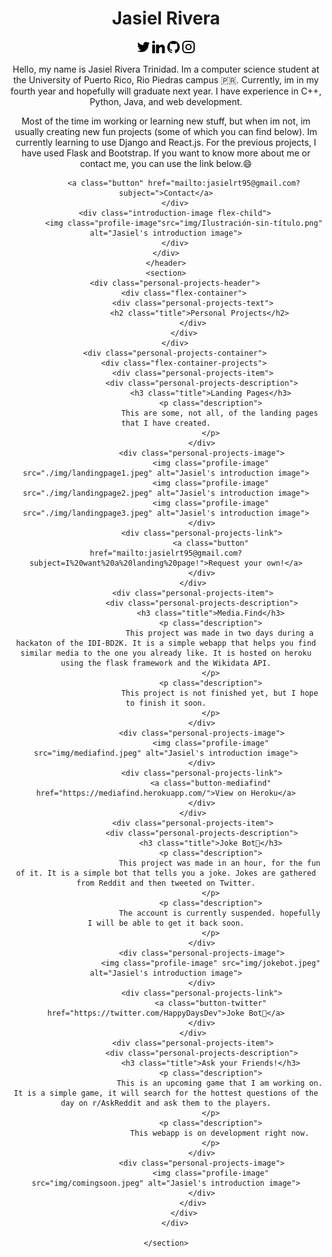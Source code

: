 <!DOCTYPE html>
<html lang="en">
<head>
    <meta charset="UTF-8">
    <meta http-equiv="X-UA-Compatible" content="IE=edge">
    <meta name="viewport" content="width=device-width, initial-scale=1.0">
    <link rel="stylesheet" href="style.css">
    <link rel="icon" href="./img/favicon.ico" type="image/x-icon">
    <title>Jasiel Rivera</title>
</head>
<body>
    <header class="hero">
    <div class="flex-container">
        <div class="introduction-text flex-child">
            <h1 class="name">Jasiel Rivera</h1>
            <div class="social-media-links">
                <a class="social-links" href="https://twitter.com/jasielrt95"><img src="./img/gorjeo.png" alt="" width="20px" height="20px"></a>
                <a class="social-links" href="https://www.linkedin.com/in/jasielrivera/"><img src="./img/linkedin.png" alt="" width="20px" height="20px"></a>
                <a class="social-links" href="https://github.com/jasielrt95"><img src="./img/github.png" alt="" width="20px" height="20px"></a>
                <a class="social-links" href="https://www.instagram.com/jasiel_rt95/"><img src="./img/instagram.png" alt="" width="20px" height="20px"></a>
            </div>
            <p class="introduction-paragraph">Hello, my name is Jasiel Rivera Trinidad. Im a computer science student at the University of Puerto Rico, Rio Piedras campus 🇵🇷. Currently, im in my fourth year and hopefully will graduate next year. I have experience in C++, Python, Java, and web development.</p>
            <p class="introduction-paragraph">Most of the time im working or learning new stuff, but when im not, im usually creating new fun projects (some of which you can find below). Im currently learning to use Django and React.js. For the previous projects, I have used Flask and Bootstrap. If you want to know more about me or contact me, you can use the link below.😄 </p>

            <a class="button" href="mailto:jasielrt95@gmail.com?subject=">Contact</a>
        </div>
        <div class="introduction-image flex-child">
            <img class="profile-image"src="img/Ilustración-sin-título.png" alt="Jasiel's introduction image">
        </div>
    </div>
    </header>
    <section>
        <div class="personal-projects-header">
            <div class="flex-container">
                <div class="personal-projects-text">
                    <h2 class="title">Personal Projects</h2> 
                </div>
            </div>
        </div>
        <div class="personal-projects-container">
            <div class="flex-container-projects">
                <div class="personal-projects-item">
                    <div class="personal-projects-description">
                        <h3 class="title">Landing Pages</h3>
                        <p class="description">
                            This are some, not all, of the landing pages that I have created.
                        </p>
                    </div>
                    <div class="personal-projects-image">
                        <img class="profile-image" src="./img/landingpage1.jpeg" alt="Jasiel's introduction image">
                        <img class="profile-image" src="./img/landingpage2.jpeg" alt="Jasiel's introduction image">
                        <img class="profile-image" src="./img/landingpage3.jpeg" alt="Jasiel's introduction image">
                    </div>
                    <div class="personal-projects-link">
                        <a class="button" href="mailto:jasielrt95@gmail.com?subject=I%20want%20a%20landing%20page!">Request your own!</a>
                    </div>
                </div>
                <div class="personal-projects-item">
                    <div class="personal-projects-description">
                        <h3 class="title">Media.Find</h3>
                        <p class="description">
                            This project was made in two days during a hackaton of the IDI-BD2K. It is a simple webapp that helps you find similar media to the one you already like. It is hosted on heroku using the flask framework and the Wikidata API.
                        </p>
                        <p class="description">
                            This project is not finished yet, but I hope to finish it soon.
                        </p>
                    </div>
                    <div class="personal-projects-image">
                        <img class="profile-image" src="img/mediafind.jpeg" alt="Jasiel's introduction image">
                    </div>
                    <div class="personal-projects-link">
                        <a class="button-mediafind" href="https://mediafind.herokuapp.com/">View on Heroku</a>
                    </div>
                </div>
                <div class="personal-projects-item">
                    <div class="personal-projects-description">
                        <h3 class="title">Joke Bot🤖</h3>
                        <p class="description">
                            This project was made in an hour, for the fun of it. It is a simple bot that tells you a joke. Jokes are gathered from Reddit and then tweeted on Twitter.
                        </p>
                        <p class="description">
                            The account is currently suspended. hopefully I will be able to get it back soon.
                        </p>
                    </div>
                    <div class="personal-projects-image">
                        <img class="profile-image" src="img/jokebot.jpeg" alt="Jasiel's introduction image">
                    </div>
                    <div class="personal-projects-link">
                        <a class="button-twitter" href="https://twitter.com/HappyDaysDev">Joke Bot🤖</a>
                    </div>
                </div>
                <div class="personal-projects-item">
                    <div class="personal-projects-description">
                        <h3 class="title">Ask your Friends!</h3>
                        <p class="description">
                            This is an upcoming game that I am working on. It is a simple game, it will search for the hottest questions of the day on r/AskReddit and ask them to the players.
                        </p>
                        <p class="description">
                            This webapp is on development right now.
                        </p>
                    </div>
                    <div class="personal-projects-image">
                        <img class="profile-image" src="img/comingsoon.jpeg" alt="Jasiel's introduction image">
                    </div>
                </div>
            </div>
        </div>

    </section>
    
</body>
</html>
